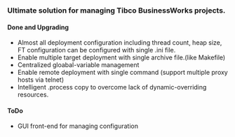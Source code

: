 ### Ultimate solution for managing Tibco BusinessWorks projects. ###

#### Done and Upgrading ####
  * Almost all deployment configuration including thread count, heap size, FT configuration can be configured with single .ini file.
  * Enable multiple target deployment with single archive file.(like Makefile)
  * Centralized gloabal-variable management
  * Enable remote deployment with single command (support multiple proxy hosts via telnet)
  * Intelligent .process copy to overcome lack of dynamic-overriding resources.

#### ToDo ####
  * GUI front-end for managing configuration